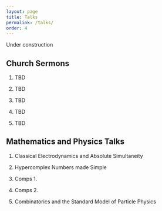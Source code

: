 ```yaml
---
layout: page
title: Talks
permalink: /talks/
order: 4
---
```


Under construction

## Church Sermons

1. TBD

2. TBD

3. TBD

4. TBD

5. TBD

## Mathematics and Physics Talks

1. Classical Electrodynamics and Absolute Simultaneity

2. Hypercomplex Numbers made Simple

3. Comps 1.

4. Comps 2.

5. Combinatorics and the Standard Model of Particle Physics

